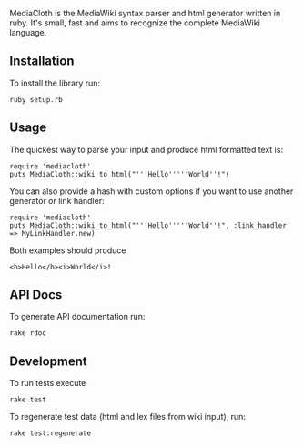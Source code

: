 MediaCloth is the MediaWiki syntax parser and html generator written in ruby. It's small, fast and aims to recognize the complete MediaWiki language.

## Installation
To install the library run:

    ruby setup.rb


## Usage
The quickest way to parse your input and produce html formatted text is:

    require 'mediacloth'
    puts MediaCloth::wiki_to_html("'''Hello'''''World''!")

You can also provide a hash with custom options if you want to use another generator or link handler:

    require 'mediacloth'
    puts MediaCloth::wiki_to_html("'''Hello'''''World''!", :link_handler => MyLinkHandler.new)

Both examples should produce

    <b>Hello</b><i>World</i>!

## API Docs
To generate API documentation run:

    rake rdoc

## Development
To run tests execute

    rake test

To regenerate test data (html and lex files from wiki input), run:

    rake test:regenerate
